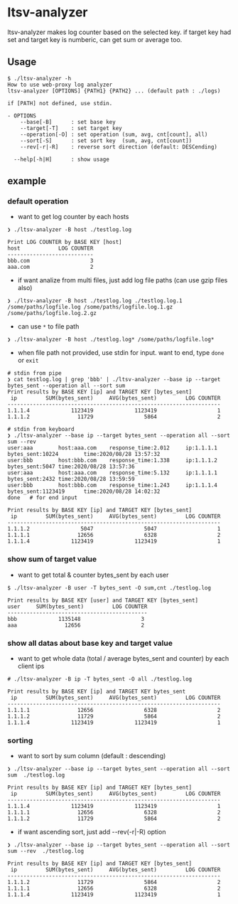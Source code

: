 # ltsv-analyzer

ltsv-analyzer makes log counter based on the selected key.
if target key had set and target key is numberic, can get sum or average too.

## Usage

```Shell
$ ./ltsv-analyzer -h                                                                                    
How to use web-proxy log analyzer
ltsv-analyzer [OPTIONS] {PATH1} {PATH2} ... (default path : ./logs)

if [PATH] not defined, use stdin.

- OPTIONS
    --base[-B]      : set base key
    --target[-T]    : set target key
    --operation[-O] : set operation (sum, avg, cnt[count], all)
    --sort[-S]      : set sort key  (sum, avg, cnt[count])
    --rev[-r|-R]    : reverse sort direction (default: DESCending)

  --help[-h|H]      : show usage
```

## example

### default operation

- want to get log counter by each hosts

```Shell
❯ ./ltsv-analyzer -B host ./testlog.log

Print LOG COUNTER by BASE KEY [host]
host            LOG COUNTER
---------------------------
bbb.com                   3
aaa.com                   2
```

- if want analize from multi files, just add log file paths (can use gzip files also)

```Shell
❯ ./ltsv-analyzer -B host ./testlog.log ./testlog.log.1 /some/paths/logfile.log /some/paths/logfile.log.1.gz /some/paths/logfile.log.2.gz
```

- can use `*` to file path

```Shell
❯ ./ltsv-analyzer -B host ./testlog.log* /some/paths/logfile.log*
```

- when file path not provided, use stdin for input.
want to end, type `done` or `exit`

```Shell
# stdin from pipe
❯ cat testlog.log | grep 'bbb' | ./ltsv-analyzer --base ip --target bytes_sent --operation all --sort sum
Print results by BASE KEY [ip] and TARGET KEY [bytes_sent]
 ip         SUM(bytes_sent)     AVG(bytes_sent)         LOG COUNTER
-------------------------------------------------------------------
1.1.1.4             1123419             1123419                   1
1.1.1.2               11729                5864                   2
```

```Shell
# stdin from keyboard
❯ ./ltsv-analyzer --base ip --target bytes_sent --operation all --sort sum --rev
user:aaa        host:aaa.com    response_time:2.012     ip:1.1.1.1      bytes_sent:10224        time:2020/08/28 13:57:32
user:bbb        host:bbb.com    response_time:1.338     ip:1.1.1.2      bytes_sent:5047 time:2020/08/28 13:57:36
user:aaa        host:aaa.com    response_time:5.132     ip:1.1.1.1      bytes_sent:2432 time:2020/08/28 13:59:59
user:bbb        host:bbb.com    response_time:1.243     ip:1.1.1.4      bytes_sent:1123419      time:2020/08/28 14:02:32
done   # for end input

Print results by BASE KEY [ip] and TARGET KEY [bytes_sent]
 ip         SUM(bytes_sent)     AVG(bytes_sent)         LOG COUNTER
-------------------------------------------------------------------
1.1.1.2                5047                5047                   1
1.1.1.1               12656                6328                   2
1.1.1.4             1123419             1123419                   1
```

### show sum of target value

- want to get total & counter bytes_sent by each user

```Shell
$ ./ltsv-analyzer -B user -T bytes_sent -O sum,cnt ./testlog.log

Print results by BASE KEY [user] and TARGET KEY [bytes_sent]
user     SUM(bytes_sent)         LOG COUNTER
--------------------------------------------
bbb             1135148                   3
aaa               12656                   2
```

### show all datas about base key and target value

- want to get whole data (total / average bytes_sent and counter) by each client ips

```Shell
# ./ltsv-analyzer -B ip -T bytes_sent -O all ./testlog.log

Print results by BASE KEY [ip] and TARGET KEY bytes_sent
 ip         SUM(bytes_sent)     AVG(bytes_sent)         LOG COUNTER
-------------------------------------------------------------------
1.1.1.1               12656                6328                   2
1.1.1.2               11729                5864                   2
1.1.1.4             1123419             1123419                   1
```

### sorting

- want to sort by sum column (default : descending)

```Shell
❯ ./ltsv-analyzer --base ip --target bytes_sent --operation all --sort sum  ./testlog.log

Print results by BASE KEY [ip] and TARGET KEY [bytes_sent]
 ip         SUM(bytes_sent)     AVG(bytes_sent)         LOG COUNTER
-------------------------------------------------------------------
1.1.1.4             1123419             1123419                   1
1.1.1.1               12656                6328                   2
1.1.1.2               11729                5864                   2
```

- if want ascending sort, just add --rev(-r|-R) option

```Shell
❯ ./ltsv-analyzer --base ip --target bytes_sent --operation all --sort sum --rev  ./testlog.log

Print results by BASE KEY [ip] and TARGET KEY [bytes_sent]
 ip         SUM(bytes_sent)     AVG(bytes_sent)         LOG COUNTER
-------------------------------------------------------------------
1.1.1.2               11729                5864                   2
1.1.1.1               12656                6328                   2
1.1.1.4             1123419             1123419                   1
```
